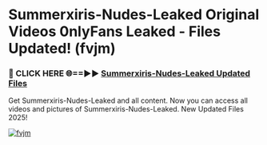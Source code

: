 # Summerxiris-Nudes-Leaked Original Videos 0nlyFans Leaked - Files Updated! (fvjm)

<h3>🔴 CLICK HERE 🌐==►► <a href="https://tinyurl.com/yc6ubb5a" rel="nofollow">Summerxiris-Nudes-Leaked Updated Files</a></h3>

Get Summerxiris-Nudes-Leaked and all content. Now you can access all videos and pictures of Summerxiris-Nudes-Leaked. New Updated Files 2025!

[![fvjm](https://i.imgur.com/7eu0CRL.gif)](https://tinyurl.com/yc6ubb5a)
